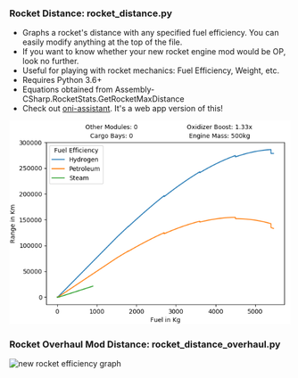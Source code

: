 ### Rocket Distance: rocket_distance.py
* Graphs a rocket's distance with any specified fuel efficiency. You can easily modify anything at the top of the file. 
* If you want to know whether your new rocket engine mod would be OP, look no further.
* Useful for playing with rocket mechanics: Fuel Efficiency, Weight, etc.
* Requires Python 3.6+
* Equations obtained from Assembly-CSharp.RocketStats.GetRocketMaxDistance 
* Check out [oni-assistant](https://oni-assistant.com/). It's a web app version of this!

![rocket efficiency graph](/../../images/rocket_distance.png "The green line is the rocket with your mom on it.")

### Rocket Overhaul Mod Distance: rocket_distance_overhaul.py
![new rocket efficiency graph](/../../tree/master/images/new_equation.png "Just kidding about the rocket with your mom on it. The rocket was never built due to budget concerns.")
